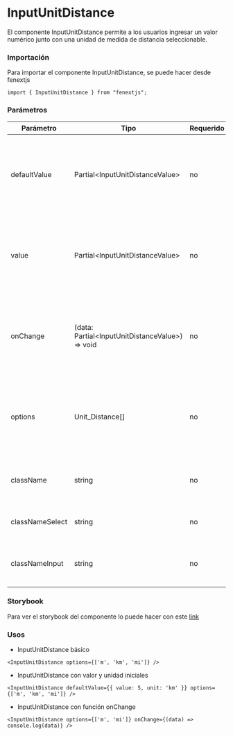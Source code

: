 # InputUnitDistance

El componente InputUnitDistance permite a los usuarios ingresar un valor numérico junto con una unidad de medida de distancia seleccionable.

### Importación

Para importar el componente InputUnitDistance, se puede hacer desde fenextjs

```tsx copy
import { InputUnitDistance } from "fenextjs";
```

### Parámetros

| Parámetro | Tipo | Requerido | Default | Descripcion |
| --------- | ---- | --------- | ------- | ----------- |
| defaultValue | Partial\<InputUnitDistanceValue\> | no | \{\} | Valor por defecto del componente, incluye el valor numérico y la unidad de medida de distancia. |
| value | Partial\<InputUnitDistanceValue\> | no | undefined | Valor actual del componente, incluye el valor numérico y la unidad de medida de distancia. |
| onChange | (data: Partial\<InputUnitDistanceValue\>) =\> void | no | undefined | Función que se ejecuta cuando el valor o la unidad cambia, recibe el objeto con `value` y `unit`. |
| options | Unit_Distance[] | no | Object.keys(Unit_Distance).map((e) =\> Unit_Distance[e]) | Opciones disponibles para las unidades de medida de distancia, definidas por el tipo `Unit_Distance`. |
| className | string | no | undefined | Clase CSS personalizada para el componente principal. |
| classNameSelect | string | no | undefined | Clase CSS personalizada para el select de unidades. |
| classNameInput | string | no | undefined | Clase CSS personalizada para el input del valor numérico. |

### Storybook

Para ver el storybook del componente lo puede hacer con este [link](https://fenextjs-component-storybook.vercel.app/?path=/story/input-inputunitdistance--index)

### Usos

- InputUnitDistance básico

```tsx copy
<InputUnitDistance options={['m', 'km', 'mi']} />
```

- InputUnitDistance con valor y unidad iniciales

```tsx copy
<InputUnitDistance defaultValue={{ value: 5, unit: 'km' }} options={['m', 'km', 'mi']} />
```

- InputUnitDistance con función onChange

```tsx copy
<InputUnitDistance options={['m', 'mi']} onChange={(data) => console.log(data)} />
```


